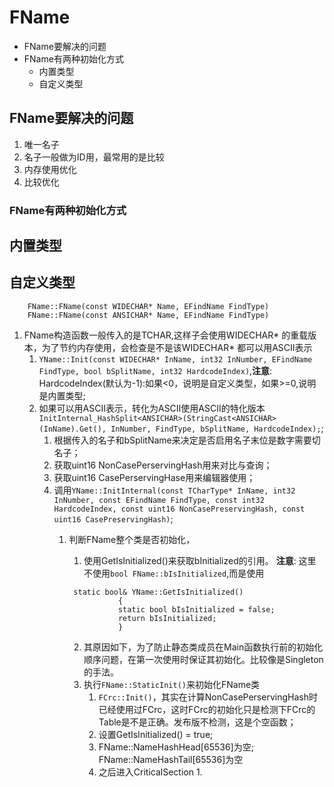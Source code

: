 # FName
*	FName要解决的问题
*   FName有两种初始化方式
    *   内置类型
	*   自定义类型

## FName要解决的问题
1.	唯一名子
2.	名子一般做为ID用，最常用的是比较
3.	内存使用优化
4.	比较优化
### FName有两种初始化方式
## 内置类型



## 自定义类型  
		FName::FName(const WIDECHAR* Name, EFindName FindType)
		FName::FName(const ANSICHAR* Name, EFindName FindType)  

1.	FName构造函数一般传入的是TCHAR,这样子会使用WIDECHAR* 的重载版本，为了节约内存使用，会检查是不是该WIDECHAR* 都可以用ASCII表示 
    1.	 `YName::Init(const WIDECHAR* InName, int32 InNumber, EFindName FindType, bool bSplitName, int32 HardcodeIndex)`,__注意__: HardcodeIndex(默认为-1):如果<0，说明是自定义类型，如果>=0,说明是内置类型; 
    2.	 如果可以用ASCII表示，转化为ASCII使用ASCII的特化版本`InitInternal_HashSplit<ANSICHAR>(StringCast<ANSICHAR>(InName).Get(), InNumber, FindType, bSplitName, HardcodeIndex);`; 
	     1.    根据传入的名子和bSplitName来决定是否启用名子末位是数字需要切名子；
	     2.    获取uint16 NonCasePerservingHash用来对比与查询；
	     3.    获取uint16 CasePerservingHase用来编辑器使用；
	     4.    调用`YName::InitInternal(const TCharType* InName, int32 InNumber, const EFindName FindType, const int32 HardcodeIndex, const uint16 NonCasePreservingHash, const uint16 CasePreservingHash)`; 
		     	1.   判断FName整个类是否初始化，
		     		 1.    使用GetIsInitialized()来获取bInitialized的引用。
		     		       __注意__: 这里不使用`bool FName::bIsInitialized`,而是使用 
 
						  static bool& YName::GetIsInitialized()
									{
									static bool bIsInitialized = false;
									return bIsInitialized;
									} 	

						   
					 2.    其原因如下，为了防止静态类成员在Main函数执行前的初始化顺序问题，在第一次使用时保证其初始化。比较像是Singleton的手法。
					 3.    执行`FName::StaticInit()`来初始化FName类
					       1.   `FCrc::Init()`，其实在计算NonCasePerservingHash时已经使用过FCrc，这时FCrc的初始化只是检测下FCrc的Table是不是正确。发布版不检测，这是个空函数；
					       2.   设置GetIsInitialized() = true;  
					       3.   FName::NameHashHead[65536]为空; FName::NameHashTail[65536]为空
					       4.   之后进入CriticalSection
					            1.     